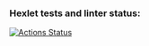 ### Hexlet tests and linter status:
[![Actions Status](https://github.com/nbnovikov73/frontend-bootcamp-project-46/workflows/hexlet-check/badge.svg)](https://github.com/nbnovikov73/frontend-bootcamp-project-46/actions)